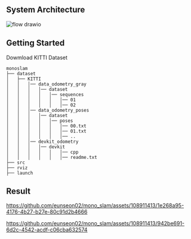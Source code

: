 ## System Architecture
![flow drawio](https://github.com/eunseon02/mono_slam/assets/108911413/ff1edf0e-7fda-4a13-8a73-94c7f49794bd)


## Getting Started
Dowmload KITTI Dataset
``````
monoslam
├── dataset
│   ├── KITTI
│   │   │── data_odometry_gray
│   │   │   │── dataset
│   │   │   │   │── sequences
│   │   │   │   │   │── 01
│   │   │   │   │   │── 02
│   │   │── data_odometry_poses
│   │   │   │── dataset
│   │   │   │   │── poses
│   │   │   │   │   │── 00.txt
│   │   │   │   │   │── 01.txt
│   │   │   │   │   │── ..
│   │   │── devkit_odometry
│   │   │   │── devkit
│   │   │   │   │   │── cpp
│   │   │   │   │   │── readme.txt
├── src
├── rviz
├── launch
``````


## Result
https://github.com/eunseon02/mono_slam/assets/108911413/1e268a95-4176-4b27-b27e-80c91d2b4666



https://github.com/eunseon02/mono_slam/assets/108911413/942be691-6d2c-4542-acdf-c06cba632574


